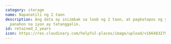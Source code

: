 ```yaml
---
category: storage
name: Napanatili ng 2 taon
description: Ang data ay iniimbak sa loob ng 2 taon, at pagkatapos ng yugto ng
  panahon na iyon ay tatanggalin.
id: retained_2_years
icon: https://res.cloudinary.com/helpful-places/image/upload/v1664832795/dtpr-icons/retention/yes_nudvht.svg
---
```


